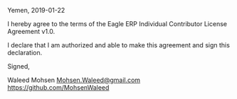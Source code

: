 Yemen, 2019-01-22

I hereby agree to the terms of the Eagle ERP Individual Contributor License
Agreement v1.0.

I declare that I am authorized and able to make this agreement and sign this
declaration.

Signed,

Waleed Mohsen Mohsen.Waleed@gmail.com https://github.com/MohsenWaleed
